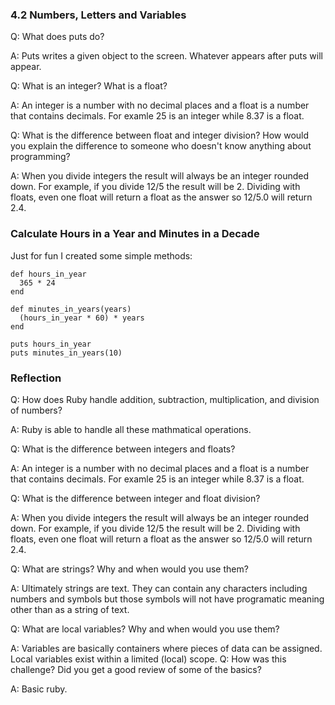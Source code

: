 ### 4.2 Numbers, Letters and Variables

Q: What does puts do?

A: Puts writes a given object to the screen. Whatever appears after puts will appear.

Q: What is an integer? What is a float?

A: An integer is a number with no decimal places and a float is a number that contains decimals. For examle 25 is an integer while 8.37 is a float.

Q: What is the difference between float and integer division? How would you explain the difference to someone who doesn't know anything about programming?

A: When you divide integers the result will always be an integer rounded down. For example, if you divide 12/5 the result will be 2. Dividing with floats, even one float will return a float as the answer so 12/5.0 will return 2.4.

### Calculate Hours in a Year and Minutes in a Decade

Just for fun I created some simple methods:

```
def hours_in_year
  365 * 24
end

def minutes_in_years(years)
  (hours_in_year * 60) * years
end

puts hours_in_year
puts minutes_in_years(10)
```

### Reflection

Q: How does Ruby handle addition, subtraction, multiplication, and division of numbers?

A: Ruby is able to handle all these mathmatical operations.

Q: What is the difference between integers and floats?

A: An integer is a number with no decimal places and a float is a number that contains decimals. For examle 25 is an integer while 8.37 is a float.

Q: What is the difference between integer and float division?

A: When you divide integers the result will always be an integer rounded down. For example, if you divide 12/5 the result will be 2. Dividing with floats, even one float will return a float as the answer so 12/5.0 will return 2.4.

Q: What are strings? Why and when would you use them?

A: Ultimately strings are text. They can contain any characters including numbers and symbols but those symbols will not have programatic meaning other than as a string of text.

Q: What are local variables? Why and when would you use them?

A: Variables are basically containers where pieces of data can be assigned. Local variables exist within a limited (local) scope.
Q: How was this challenge? Did you get a good review of some of the basics?

A: Basic ruby.
